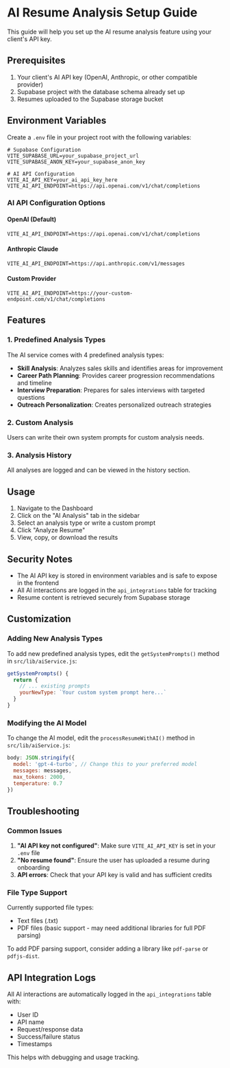 # AI Resume Analysis Setup Guide

This guide will help you set up the AI resume analysis feature using your client's API key.

## Prerequisites

1. Your client's AI API key (OpenAI, Anthropic, or other compatible provider)
2. Supabase project with the database schema already set up
3. Resumes uploaded to the Supabase storage bucket

## Environment Variables

Create a `.env` file in your project root with the following variables:

```env
# Supabase Configuration
VITE_SUPABASE_URL=your_supabase_project_url
VITE_SUPABASE_ANON_KEY=your_supabase_anon_key

# AI API Configuration
VITE_AI_API_KEY=your_ai_api_key_here
VITE_AI_API_ENDPOINT=https://api.openai.com/v1/chat/completions
```

### AI API Configuration Options

#### OpenAI (Default)
```env
VITE_AI_API_ENDPOINT=https://api.openai.com/v1/chat/completions
```

#### Anthropic Claude
```env
VITE_AI_API_ENDPOINT=https://api.anthropic.com/v1/messages
```

#### Custom Provider
```env
VITE_AI_API_ENDPOINT=https://your-custom-endpoint.com/v1/chat/completions
```

## Features

### 1. Predefined Analysis Types

The AI service comes with 4 predefined analysis types:

- **Skill Analysis**: Analyzes sales skills and identifies areas for improvement
- **Career Path Planning**: Provides career progression recommendations and timeline
- **Interview Preparation**: Prepares for sales interviews with targeted questions
- **Outreach Personalization**: Creates personalized outreach strategies

### 2. Custom Analysis

Users can write their own system prompts for custom analysis needs.

### 3. Analysis History

All analyses are logged and can be viewed in the history section.

## Usage

1. Navigate to the Dashboard
2. Click on the "AI Analysis" tab in the sidebar
3. Select an analysis type or write a custom prompt
4. Click "Analyze Resume"
5. View, copy, or download the results

## Security Notes

- The AI API key is stored in environment variables and is safe to expose in the frontend
- All AI interactions are logged in the `api_integrations` table for tracking
- Resume content is retrieved securely from Supabase storage

## Customization

### Adding New Analysis Types

To add new predefined analysis types, edit the `getSystemPrompts()` method in `src/lib/aiService.js`:

```javascript
getSystemPrompts() {
  return {
    // ... existing prompts
    yourNewType: `Your custom system prompt here...`
  }
}
```

### Modifying the AI Model

To change the AI model, edit the `processResumeWithAI()` method in `src/lib/aiService.js`:

```javascript
body: JSON.stringify({
  model: 'gpt-4-turbo', // Change this to your preferred model
  messages: messages,
  max_tokens: 2000,
  temperature: 0.7
})
```

## Troubleshooting

### Common Issues

1. **"AI API key not configured"**: Make sure `VITE_AI_API_KEY` is set in your `.env` file
2. **"No resume found"**: Ensure the user has uploaded a resume during onboarding
3. **API errors**: Check that your API key is valid and has sufficient credits

### File Type Support

Currently supported file types:
- Text files (.txt)
- PDF files (basic support - may need additional libraries for full PDF parsing)

To add PDF parsing support, consider adding a library like `pdf-parse` or `pdfjs-dist`.

## API Integration Logs

All AI interactions are automatically logged in the `api_integrations` table with:
- User ID
- API name
- Request/response data
- Success/failure status
- Timestamps

This helps with debugging and usage tracking.
